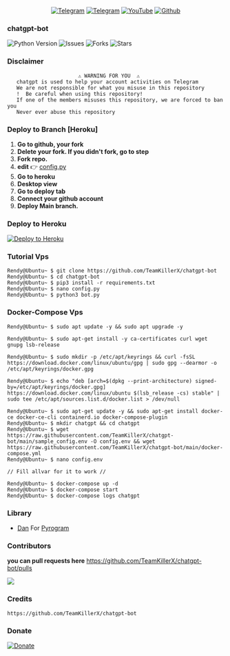 <p align="center">
<a href="https://t.me/TeamTrickyAbhi"><img title="Telegram" src="https://img.shields.io/badge/Telegram-Group-blue?style=for-the-badge&logo=Telegram"></a>
<a href="https://t.me/Techno_Trickop"><img title="Telegram" src="https://img.shields.io/badge/Telegram-Channel-yellow?style=for-the-badge&logo=Telegram"></a>
<a href="https://youtube.com/@TrickyAbhi"><img title="YouTube" src="https://img.shields.io/badge/YouTube-TrickyAbhi-red?style=for-the-badge&logo=Youtube"></a>
<a href="https://github.com/TrickyAbhii/chatgpt-bot"><img title="Github" src="https://img.shields.io/badge/TrickyAbhi-Abhishek-brightgreen?style=for-the-badge&logo=github"></a>
</p>

### chatgpt-bot

![Python Version](https://img.shields.io/badge/python-3.9-green?style=for-the-badge&logo=appveyor)
![Issues](https://img.shields.io/github/issues/TeamKillerX/chatgpt-bot?style=for-the-badge&logo=appveyor)
![Forks](https://img.shields.io/github/forks/TeamKillerX/chatgpt-bot?style=for-the-badge&logo=appveyor)
![Stars](https://img.shields.io/github/stars/TeamKillerX/chatgpt-bot?style=for-the-badge&logo=appveyor)

### Disclaimer
```
️                       ⚠️ WARNING FOR YOU ️ ️⚠️
   chatgpt is used to help your account activities on Telegram
   We are not responsible for what you misuse in this repository
   !  Be careful when using this repository!
   If one of the members misuses this repository, we are forced to ban you
   Never ever abuse this repository
```

### Deploy to Branch [Heroku]

1. <b>Go to github, your fork</b>
2. <b>Delete your fork. If you didn't fork, go to step</b>
3. <b>Fork repo.</b>
4. <b>edit</b> 👉 [config.py](https://github.com/TeamKillerX/chatgpt-bot/blob/main/config.py)
5. <b>Go to heroku</b>
6. <b>Desktop view</b>
7. <b>Go to deploy tab</b>
8. <b>Connect your github account</b>
9. <b>Deploy Main branch.</b>

### Deploy to Heroku
[![Deploy to Heroku](https://www.herokucdn.com/deploy/button.png)](https://heroku.com/deploy?template=https://github.com/TeamKillerX/chatgpt-bot)


### Tutorial Vps
```console
Rendy@Ubuntu~ $ git clone https://github.com/TeamKillerX/chatgpt-bot
Rendy@Ubuntu~ $ cd chatgpt-bot
Rendy@Ubuntu~ $ pip3 install -r requirements.txt
Rendy@Ubuntu~ $ nano config.py
Rendy@Ubuntu~ $ python3 bot.py
```

### Docker-Compose Vps
```console
Rendy@Ubuntu~ $ sudo apt update -y && sudo apt upgrade -y

Rendy@Ubuntu~ $ sudo apt-get install -y ca-certificates curl wget gnupg lsb-release

Rendy@Ubuntu~ $ sudo mkdir -p /etc/apt/keyrings && curl -fsSL https://download.docker.com/linux/ubuntu/gpg | sudo gpg --dearmor -o /etc/apt/keyrings/docker.gpg

Rendy@Ubuntu~ $ echo "deb [arch=$(dpkg --print-architecture) signed-by=/etc/apt/keyrings/docker.gpg] https://download.docker.com/linux/ubuntu $(lsb_release -cs) stable" | sudo tee /etc/apt/sources.list.d/docker.list > /dev/null

Rendy@Ubuntu~ $ sudo apt-get update -y && sudo apt-get install docker-ce docker-ce-cli containerd.io docker-compose-plugin
Rendy@Ubuntu~ $ mkdir chatgpt && cd chatgpt
Rendy@Ubuntu~ $ wget https://raw.githubusercontent.com/TeamKillerX/chatgpt-bot/main/sample_config.env -O config.env && wget https://raw.githubusercontent.com/TeamKillerX/chatgpt-bot/main/docker-compose.yml
Rendy@Ubuntu~ $ nano config.env 

// Fill allvar for it to work //

Rendy@Ubuntu~ $ docker-compose up -d
Rendy@Ubuntu~ $ docker-compose start
Rendy@Ubuntu~ $ docker-compose logs chatgpt
```

### Library
* [Dan](https://github.com/pyrogram) For [Pyrogram](https://github.com/pyrogram/pyrogram)


### Contributors
<b>you can pull requests here</b>
https://github.com/TeamKillerX/chatgpt-bot/pulls

<a href="https://github.com/TeamKillerX/chatgpt-bot/graphs/contributors">
  <img src="https://contrib.rocks/image?repo=TeamKillerX/chatgpt-bot" />
</a>


### Credits
```
https://github.com/TeamKillerX/chatgpt-bot
```
### Donate
[![Donate](https://img.shields.io/badge/Donate-PayPal-green.svg)](https://www.buymeacoffee.com/randydev)
